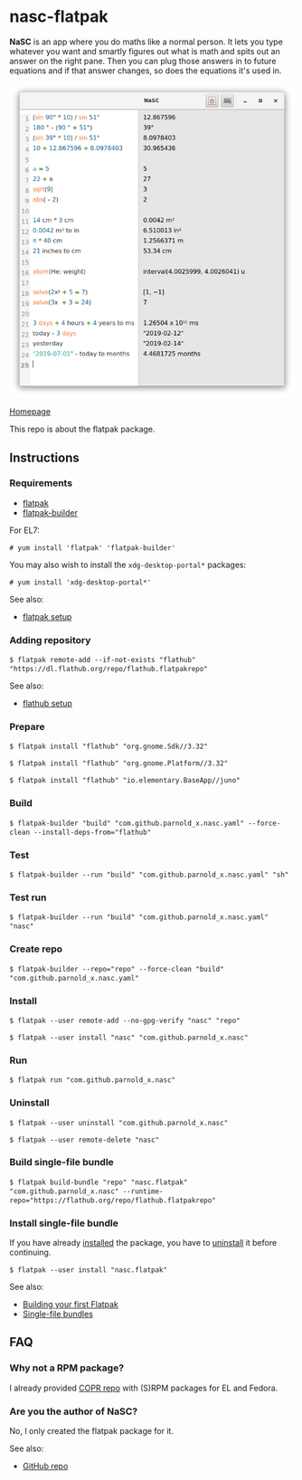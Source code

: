 # nasc-flatpak

**NaSC** is an app where you do maths like a normal person. It lets you type whatever you want and smartly figures out what is math and spits out an answer on the right pane. Then you can plug those answers in to future equations and if that answer changes, so does the equations it's used in.

![nasc-flatpak screenshot](nasc-flatpak.png)

[Homepage](http://parnold-x.github.io/nasc)

This repo is about the flatpak package.

## Instructions

### Requirements

* [flatpak](https://github.com/flatpak/flatpak)
* [flatpak-builder](https://github.com/flatpak/flatpak-builder)

For EL7:

```
# yum install 'flatpak' 'flatpak-builder'
```

You may also wish to install the `xdg-desktop-portal*` packages:

```
# yum install 'xdg-desktop-portal*'
```

See also:

* [flatpak setup](https://flatpak.org/setup)

### Adding repository

```
$ flatpak remote-add --if-not-exists "flathub" "https://dl.flathub.org/repo/flathub.flatpakrepo"
```

See also:

* [flathub setup](http://docs.flatpak.org/en/latest/using-flatpak.html#add-a-remote)

### Prepare

```
$ flatpak install "flathub" "org.gnome.Sdk//3.32"
```

```
$ flatpak install "flathub" "org.gnome.Platform//3.32"
```

```
$ flatpak install "flathub" "io.elementary.BaseApp//juno"
```

### Build

```
$ flatpak-builder "build" "com.github.parnold_x.nasc.yaml" --force-clean --install-deps-from="flathub"
```

### Test

```
$ flatpak-builder --run "build" "com.github.parnold_x.nasc.yaml" "sh"
```

### Test run

```
$ flatpak-builder --run "build" "com.github.parnold_x.nasc.yaml" "nasc"
```

### Create repo

```
$ flatpak-builder --repo="repo" --force-clean "build" "com.github.parnold_x.nasc.yaml"
```

### Install

```
$ flatpak --user remote-add --no-gpg-verify "nasc" "repo"
```

```
$ flatpak --user install "nasc" "com.github.parnold_x.nasc"
```

### Run

```
$ flatpak run "com.github.parnold_x.nasc"
```

### Uninstall

```
$ flatpak --user uninstall "com.github.parnold_x.nasc"
```

```
$ flatpak --user remote-delete "nasc"
```

### Build single-file bundle

```
$ flatpak build-bundle "repo" "nasc.flatpak" "com.github.parnold_x.nasc" --runtime-repo="https://flathub.org/repo/flathub.flatpakrepo"
```

### Install single-file bundle

If you have already [installed](#install) the package, you have to [uninstall](#uninstall) it before continuing.

```
$ flatpak --user install "nasc.flatpak"
```

See also:

* [Building your first Flatpak](http://docs.flatpak.org/en/latest/first-build.html)
* [Single-file bundles](http://docs.flatpak.org/en/latest/single-file-bundles.html#single-file-bundles)

## FAQ

### Why not a RPM package?

I already provided [COPR repo](https://copr.fedorainfracloud.org/coprs/scx/nasc) with (S)RPM packages for EL and Fedora.

### Are you the author of NaSC?

No, I only created the flatpak package for it.

See also:

* [GitHub repo](https://github.com/parnold-x/nasc)

